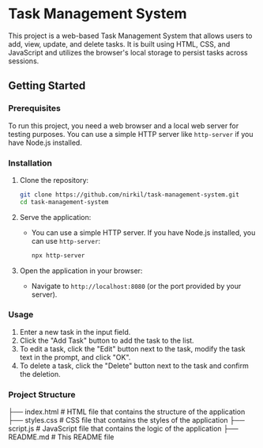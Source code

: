 # Task Management System

This project is a web-based Task Management System that allows users to add, view, update, and delete tasks. It is built using HTML, CSS, and JavaScript and utilizes the browser's local storage to persist tasks across sessions.

## Getting Started

### Prerequisites

To run this project, you need a web browser and a local web server for testing purposes. You can use a simple HTTP server like `http-server` if you have Node.js installed.

### Installation

1. Clone the repository:
    ```bash
    git clone https://github.com/nirkil/task-management-system.git
    cd task-management-system
    ```

2. Serve the application:
    - You can use a simple HTTP server. If you have Node.js installed, you can use `http-server`:
      ```bash
      npx http-server
      ```

3. Open the application in your browser:
    - Navigate to `http://localhost:8080` (or the port provided by your server).

### Usage

1. Enter a new task in the input field.
2. Click the "Add Task" button to add the task to the list.
3. To edit a task, click the "Edit" button next to the task, modify the task text in the prompt, and click "OK".
4. To delete a task, click the "Delete" button next to the task and confirm the deletion.

### Project Structure
├── index.html # HTML file that contains the structure of the application
├── styles.css # CSS file that contains the styles of the application
├── script.js # JavaScript file that contains the logic of the application
├── README.md # This README file
